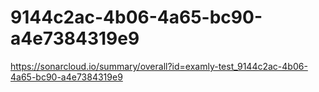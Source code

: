 # 9144c2ac-4b06-4a65-bc90-a4e7384319e9
https://sonarcloud.io/summary/overall?id=examly-test_9144c2ac-4b06-4a65-bc90-a4e7384319e9
